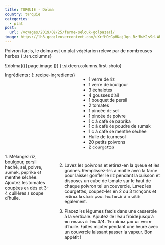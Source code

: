 ```yaml
---
title: TURQUIE - Dolma
country: turquie
categories:
  - plat
post:
  url: /voyages/2019/09/25/ferme-selcuk-golpazari/
image: https://lh3.googleusercontent.com/uXrfHOsGpHKajJqn_BzfRwK1s9d-ABMKbI1vYRnSXNU0v4wEL1rUUSN9nqoUN5C09LxpzAJLDRCTtdKV_P3e1K-xTqgUyGooMywKSU0pL7AaHazf8IEacyWAhK7fjCvLA9de0y9S-Y-yHD8CG5kVc60SQrBiFKpHbJJk3CcaBJTkuzAGqMUvXQl34gPqeaOoZlAZjmv4G--BgrMZeEJdKlBuGHFtS5F20VhtgTgG1HekdHn8AkpFyKALzQyBCf0uuoyhfikac0DvnokizWtgSW5IZe5UKVitjnsksSjgi7aJrLFo4j5AcMuEk2dwhgxVGwR3Z33DjGD5Cl7sfYhTddxXqzFH9QCi_Bf6H95WpcOgw6O1uDoJMvcVS151re3VeSLqPmj9195iFiHAOyF4supbqhDcAe9N5bYwck27Kp6erP-5eKerqevxuFNF54CnOeQevFB6Nz4QwkV2zWyF-h3jmC3p5nvDR1hOTgjF9EdXrTwhBc1gGkU5lXyyq7f4BLYD7nI_lTRqU2yMsD6kj3vIeII-KIjG6ICB4WdX-9ygNX8jMrYuLu3kqbCFAQ7OUMWZIwFUbQJ0vNakVdfxpJkkFTXbB14_Ui523ytDtKtRp4lroKlPjpUKObwPvWaKYMbuQgxtms-7rq6OHdw52watpn6ZwpDExt8yGda2UsB-1hmfNU6pos8m-_ByEFyysj7lw8rwxMASKr0PycqQFWs7uaAMaTq_7SRYYxvIpc26oxJV=w900
---
```


Poivron farcis, le dolma est un plat végétarien relevé par de nombreuses herbes
{:.ten.columns}

<!--fin extrait-->

![dolma]({{ page.image }})
{:.sixteen.columns.first-photo}

<div class="four columns" markdown="1">
Ingrédients :
{:.recipe-ingredients}

- 1 verre de riz
- 1 verre de boulgour
- 3 échalotes
- 4 gousses d’ail
- 1 bouquet de persil
- 2 tomates
- 1 pincée de sel
- 1 pincée de poivre
- 1 c à café de paprika
- 1 c à café de poudre de sumak
- 1 c à café de menthe séchée
- Huile de tournesol
- 20 petits poivrons
- 2 courgettes
</div>

<div class="ten columns" markdown="1">
1. Mélangez riz, boulgour, persil haché, sel, poivre, sumak, paprika et menthe séchée. Ajoutez les tomates coupées en dés et 3-4 cuillères à soupe d’huile.

2. Lavez les poivrons et retirez-en la queue et les graines. Remplissez-les à moitié avec la farce pour laisser gonfler le riz pendant la cuisson et disposez un cube de tomate sur le haut de chaque poivron tel un couvercle. Lavez les courgettes, coupez-les en 2 ou 3 tronçons et retirez la chair pour les farcir à moitié également.

3. Placez les légumes farcis dans une casserole à la verticale. Ajoutez de l’eau froide jusqu’à en recouvrir les 3/4. Terminez par un verre d’huile. Faites mijoter pendant une heure avec un couvercle laissant passer la vapeur. Bon appétit !
</div>
